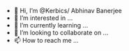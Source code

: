 - 👋 Hi, I’m @Kerbics/ Abhinav Banerjee
- 👀 I’m interested in ...
- 🌱 I’m currently learning ...
- 💞️ I’m looking to collaborate on ...
- 📫 How to reach me ...

<!---
Kerbics/Kerbics is a ✨ special ✨ repository because its `README.md` (this file) appears on your GitHub profile.
You can click the Preview link to take a look at your changes.
--->
